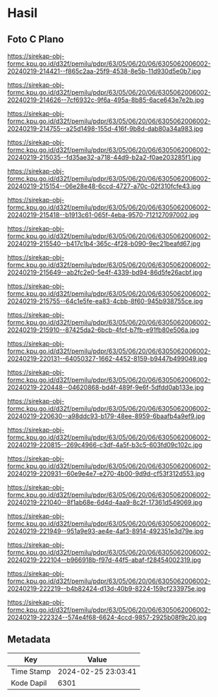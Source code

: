 # Hasil

## Foto C Plano

https://sirekap-obj-formc.kpu.go.id/d32f/pemilu/pdpr/63/05/06/20/06/6305062006002-20240219-214421--f865c2aa-25f9-4538-8e5b-11d930d5e0b7.jpg

https://sirekap-obj-formc.kpu.go.id/d32f/pemilu/pdpr/63/05/06/20/06/6305062006002-20240219-214626--7cf6932c-9f6a-495a-8b85-6ace643e7e2b.jpg

https://sirekap-obj-formc.kpu.go.id/d32f/pemilu/pdpr/63/05/06/20/06/6305062006002-20240219-214755--a25d1498-155d-416f-9b8d-dab80a34a983.jpg

https://sirekap-obj-formc.kpu.go.id/d32f/pemilu/pdpr/63/05/06/20/06/6305062006002-20240219-215035--fd35ae32-a718-44d9-b2a2-f0ae203285f1.jpg

https://sirekap-obj-formc.kpu.go.id/d32f/pemilu/pdpr/63/05/06/20/06/6305062006002-20240219-215154--06e28e48-6ccd-4727-a70c-02f310fcfe43.jpg

https://sirekap-obj-formc.kpu.go.id/d32f/pemilu/pdpr/63/05/06/20/06/6305062006002-20240219-215418--b1913c61-065f-4eba-9570-712127097002.jpg

https://sirekap-obj-formc.kpu.go.id/d32f/pemilu/pdpr/63/05/06/20/06/6305062006002-20240219-215540--b417c1b4-365c-4f28-b090-9ec21beafd67.jpg

https://sirekap-obj-formc.kpu.go.id/d32f/pemilu/pdpr/63/05/06/20/06/6305062006002-20240219-215649--ab2fc2e0-5e4f-4339-bd94-86d5fe26acbf.jpg

https://sirekap-obj-formc.kpu.go.id/d32f/pemilu/pdpr/63/05/06/20/06/6305062006002-20240219-215755--64c1e5fe-ea83-4cbb-8f60-945b938755ce.jpg

https://sirekap-obj-formc.kpu.go.id/d32f/pemilu/pdpr/63/05/06/20/06/6305062006002-20240219-215910--87425da2-6bcb-4fcf-b7fb-e91fb80e506a.jpg

https://sirekap-obj-formc.kpu.go.id/d32f/pemilu/pdpr/63/05/06/20/06/6305062006002-20240219-220131--64050327-1662-4452-8159-b9447b499049.jpg

https://sirekap-obj-formc.kpu.go.id/d32f/pemilu/pdpr/63/05/06/20/06/6305062006002-20240219-220448--04620868-bd4f-489f-9e6f-5dfdd0ab133e.jpg

https://sirekap-obj-formc.kpu.go.id/d32f/pemilu/pdpr/63/05/06/20/06/6305062006002-20240219-220630--a98ddc93-b179-48ee-8959-6baafb4a9ef9.jpg

https://sirekap-obj-formc.kpu.go.id/d32f/pemilu/pdpr/63/05/06/20/06/6305062006002-20240219-220815--269c4966-c3df-4a5f-b3c5-603fd09c102c.jpg

https://sirekap-obj-formc.kpu.go.id/d32f/pemilu/pdpr/63/05/06/20/06/6305062006002-20240219-220931--60e9e4e7-e270-4b00-9d9d-cf53f312d553.jpg

https://sirekap-obj-formc.kpu.go.id/d32f/pemilu/pdpr/63/05/06/20/06/6305062006002-20240219-221040--8f1ab68e-6d4d-4aa9-8c2f-17361d549069.jpg

https://sirekap-obj-formc.kpu.go.id/d32f/pemilu/pdpr/63/05/06/20/06/6305062006002-20240219-221949--951a9e93-ae4e-4af3-8914-492351e3d79e.jpg

https://sirekap-obj-formc.kpu.go.id/d32f/pemilu/pdpr/63/05/06/20/06/6305062006002-20240219-222104--b966918b-f97d-44f5-abaf-f28454002319.jpg

https://sirekap-obj-formc.kpu.go.id/d32f/pemilu/pdpr/63/05/06/20/06/6305062006002-20240219-222219--b4b82424-d13d-40b9-8224-159cf233975e.jpg

https://sirekap-obj-formc.kpu.go.id/d32f/pemilu/pdpr/63/05/06/20/06/6305062006002-20240219-222324--574e4f68-6624-4ccd-9857-2925b08f9c20.jpg


## Metadata

| Key        | Value               |
| ---------- | ------------------- |
| Time Stamp | 2024-02-25 23:03:41 |
| Kode Dapil | 6301                |




